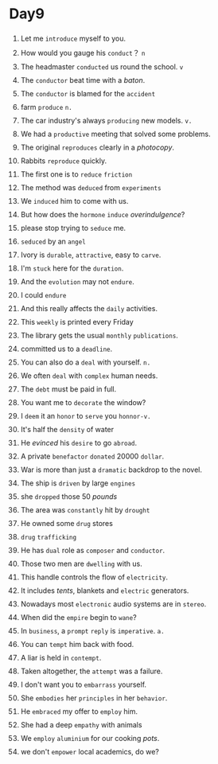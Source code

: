 # Day9

1. Let me `introduce` myself to you. 
2. How would you gauge his `conduct`？ `n`
3. The headmaster `conducted` us round the school.  `v`
4. The `conductor` beat time with a _baton_.
5. The `conductor` is blamed for the `accident`
6. farm `produce` `n.`
7. The car industry's always `producing` new models. `v.`
8. We had a `productive` meeting that solved some problems.
9. The original `reproduces` clearly in a _photocopy_.
10. Rabbits `reproduce` quickly.
11. The first one is to `reduce` `friction`
12. The method was `deduced` from `experiments` 
13. We `induced` him to come with us.
14. But how does the `hormone` `induce` _overindulgence_?
15. please stop trying to `seduce` me.
16. `seduced` by an `angel`
17. Ivory is `durable`, `attractive`, easy to `carve`.
18. I'm `stuck` here for the `duration`.
19. And the `evolution` may not `endure`.
20. I could `endure`
21. And this really affects the `daily` activities.
22. This `weekly` is printed every Friday
23. The library gets the usual `monthly` `publications`.
24. committed us to a `deadline`.
25. You can also do a `deal` with yourself. `n.`
26. We often `deal` with `complex` human needs.
27. The `debt` must be paid in full.
28. You want me to `decorate` the window?
29. I `deem` it an `honor` to `serve` you `honnor-v.`
30. It's half the `density` of water
31. He _evinced_ his `desire` to go `abroad`.
32. A private `benefactor` `donated` 20000 `dollar`.
33. War is more than just a `dramatic` backdrop to the novel.
34. The ship is `driven` by large `engines`
35. she `dropped` those 50 _pounds_
36. The area was `constantly` hit by `drought`
37. He owned some `drug` stores
38. `drug` `trafficking`
39. He has `dual` role as `composer` and `conductor`.
40. Those two men are `dwelling` with us.
41. This handle controls the flow of `electricity`.
42. It includes _tents_, blankets and `electric` generators.
43. Nowadays most `electronic` audio systems are in `stereo`.
44. When did the `empire` begin to `wane`?
45. In `business`, a `prompt` `reply` is `imperative`. `a.`
46. You can `tempt` him back with food.
47. A liar is held in `contempt`.
48. Taken altogether, the `attempt` was a failure.
49. I don't want you to `embarrass` yourself.
50. She `embodies` her `principles` in her `behavior`.
51. He `embraced` my offer to `employ` him.
52. She had a deep `empathy` with animals
53. We `employ` `aluminium` for our cooking _pots_.
54.  we don't `empower` local academics, do we?



<style>
    ol li {padding: 5px 0}
</style>